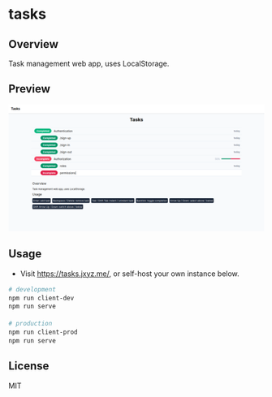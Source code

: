 # tasks

## Overview

Task management web app, uses LocalStorage. 

## Preview

![Preview](./preview.png)

## Usage

- Visit https://tasks.jxyz.me/, or self-host your own instance below.

```sh
# development
npm run client-dev
npm run serve

# production
npm run client-prod
npm run serve
```

## License

MIT